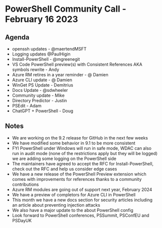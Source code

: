 # PowerShell Community Call - February 16 2023

## Agenda

- openssh updates - @maertendMSFT
- Logging updates @PaulHigin
- Install-PowerShell - @mgreenegit
- VS Code PowerShell preview(s) with Consistent References AKA symbols rewrite - Andy
- Azure RM retires in a year reminder - @ Damien
- Azure CLI update - @ Damien
- WinGet PS Update - Demitrius
- Docs Update - @sdwheeler
- Community update - Mike
- Directory Predictor - Justin
- PSEdit - Adam
- ChatGPT + PowerShell - Doug

## Notes

- We are working on the 9.2 release for GitHub in the next few weeks
- We have modified some behavior in 9.1 to be more consistent
- FYI PowerShell under Windows will run in safe mode, WDAC can also run in audit mode (none of the
  restrictions apply but they will be logged) we are adding some logging on the PowerShell side
- The maintainers have agreed to accept the RFC for Install-PowerShell, check out the RFC and help
  us consider edge cases
- We have a new release of the PowerShell Preview extension which comes with improvements for
  references thanks to a community contributions
- Azure RM modules are going out of support next year, February 2024
- We have a preview of completors for Azure CLI in PowerShell
- This month we have a new docs section for security articles including an article about preventing
  injection attacks
- We also have a major update to the about PowerShell config
- Look forward to PowerShell conferences, PSSummit, PSConfEU and PSDayUK
